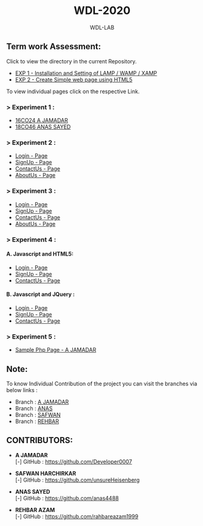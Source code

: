 <h1 align="center">WDL-2020</h1>
<p align="center">WDL-LAB</p>

## Term work Assessment:

Click to view the directory in the current Repository.
- <a href="https://github.com/Developer0007/WDL-LAB/tree/master/EXP-1">EXP 1 - Installation and Setting of LAMP / WAMP / XAMP</a>
- <a href="https://github.com/Developer0007/WDL-LAB/tree/master/EXP-2">EXP 2 - Create Simple web page using HTML5</a>

To view individual pages click on the respective Link.

### > Experiment 1 :

- <a href="https://developer0007.github.io/WDL-LAB/EXP-1/A%20JAMADAR_%20EXP-1.pdf">16CO24 A JAMADAR</a>
- <a href="https://github.com/Developer0007/WDL-LAB/blob/master/EXP-1/WDL_EXP_01.pdf">18CO46 ANAS SAYED</a>

### > Experiment 2 :

- <a href="https://developer0007.github.io/WDL-LAB/EXP-2/login.html">Login - Page</a>
- <a href="https://developer0007.github.io/WDL-LAB/EXP-2/signup.html">SignUp - Page</a>
- <a href="https://developer0007.github.io/WDL-LAB/EXP-2/contact.html">ContactUs - Page</a>
- <a href="https://developer0007.github.io/WDL-LAB/EXP-2/about.html">AboutUs - Page</a>

### > Experiment 3 :

- <a href="https://developer0007.github.io/WDL-LAB/EXP-3/login.html">Login - Page</a>
- <a href="https://developer0007.github.io/WDL-LAB/EXP-3/signup.html">SignUp - Page</a>
- <a href="https://developer0007.github.io/WDL-LAB/EXP-3/contact.html">ContactUs - Page</a>
- <a href="https://developer0007.github.io/WDL-LAB/EXP-3/about.html">AboutUs - Page</a>

### > Experiment 4 :
#### A. Javascript and HTML5:
- <a href="https://developer0007.github.io/WDL-LAB/EXP-4/A%20JAMADAR/JS/login.html">Login - Page</a>
- <a href="https://developer0007.github.io/WDL-LAB/EXP-4/A%20JAMADAR/JS/signup.html">SignUp - Page</a>
- <a href="https://developer0007.github.io/WDL-LAB/EXP-4/A%20JAMADAR/JS/contact.html">ContactUs - Page</a>
#### B. Javascript and JQuery :
- <a href="https://developer0007.github.io/WDL-LAB/EXP-4/A%20JAMADAR/JQuery/login.html">Login - Page</a>
- <a href="https://developer0007.github.io/WDL-LAB/EXP-4/A%20JAMADAR/JQuery/signup.html">SignUp - Page</a>
- <a href="https://developer0007.github.io/WDL-LAB/EXP-4/A%20JAMADAR/JQuery/contact.html">ContactUs - Page</a>

### > Experiment 5 :
- <a href="https://github.com/Developer0007/WDL-LAB/tree/a-jamadar/EXP-5/AJAMADAR">Sample Php Page - A JAMADAR</a>

## Note:

To know Individual Contribution of the project you can visit the branches via below links :
- Branch : <a href="https://github.com/Developer0007/WDL-LAB/tree/a-jamadar">A JAMADAR</a>
- Branch : <a href="https://github.com/Developer0007/WDL-LAB/tree/anas">ANAS</a>
- Branch : <a href="https://github.com/Developer0007/WDL-LAB/tree/safwan">SAFWAN</a>
- Branch : <a href="https://github.com/Developer0007/WDL-LAB/tree/rehbar">REHBAR</a>


## CONTRIBUTORS:

- **A JAMADAR**<br>
[-] GitHub : https://github.com/Developer0007

- **SAFWAN HARCHIRKAR**<br>
[-] GitHub : https://github.com/unsureHeisenberg

- **ANAS SAYED**<br>
[-] GitHub : https://github.com/anas4488

- **REHBAR AZAM**<br>
[-] GitHub : https://github.com/rahbareazam1999

